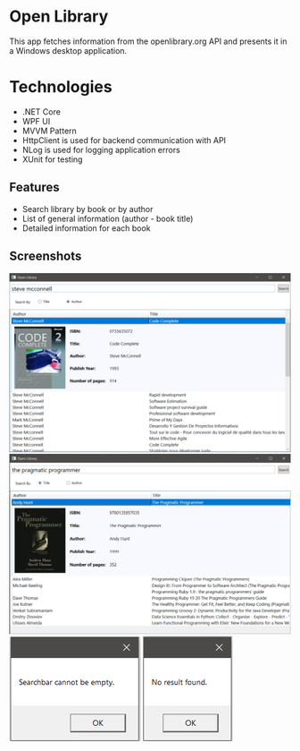 # Open Library
This app fetches information from the openlibrary.org API and presents it in a Windows desktop application.

# Technologies
- .NET Core 
- WPF UI
- MVVM Pattern
- HttpClient is used for backend communication with API
- NLog is used for logging application errors
- XUnit for testing

## Features 
- Search library by book or by author 
- List of general information (author - book title)
- Detailed information for each book

## Screenshots
![SearchByAuthor](Images/AuthorSearch.PNG)
![SearchByAuthor](Images/TitleSearch.PNG)
![EmptyError](Images/EmptyError.PNG)
![NoResultError](Images/NoResultError.PNG)
 
